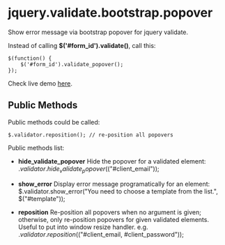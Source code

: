 # jquery.validate.bootstrap.popover

Show error message via bootstrap popover for jquery validate.

Instead of calling **$('#form_id').validate()**, call this:

    $(function() {
    	$('#form_id').validate_popover();
    });


Check live demo [here](http://mingliangfeng.me/github%20project/2013/08/08/jquery-validate-bootstrap-popover-demo/).


## Public Methods

Public methods could be called:

    $.validator.reposition(); // re-position all popovers


Public methods list:

* **hide_validate_popover** Hide the popover for a validated element: $.validator.hide_validate_popover($("#client_email"));

* **show_error** Display error message programatically for an element: $.validator.show_error("You need to choose a template from the list.", $("#template"));

* **reposition** Re-position all popovers when no argument is given; otherwise, only re-position popovers for given validated elements. Useful to put into window resize handler. e.g. $.validator.reposition($("#client_email, #client_password"));
